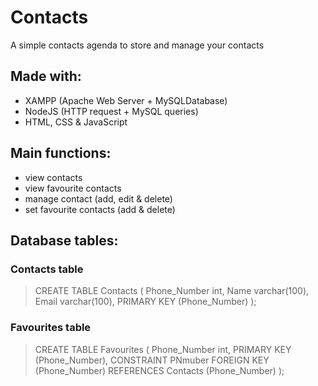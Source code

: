 # Contacts
A simple contacts agenda to store and manage your contacts

## Made with:
- XAMPP (Apache Web Server + MySQLDatabase)
- NodeJS (HTTP request + MySQL queries)
- HTML, CSS & JavaScript

## Main functions:
- view contacts
- view favourite contacts
- manage contact (add, edit & delete)
- set favourite contacts (add & delete)

## Database tables:
### Contacts table
> CREATE TABLE Contacts (
> 	Phone_Number int,
> 	Name varchar(100),
> 	Email varchar(100),
>   PRIMARY KEY (Phone_Number)
> );
### Favourites table
> CREATE TABLE Favourites (
> 	Phone_Number int,
>   PRIMARY KEY (Phone_Number),
> 	CONSTRAINT PNmuber FOREIGN KEY (Phone_Number) REFERENCES Contacts (Phone_Number)
> );
